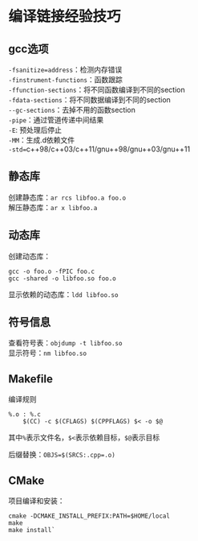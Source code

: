 # 编译链接经验技巧

## gcc选项
`-fsanitize=address`：检测内存错误  
`-finstrument-functions`：函数跟踪  
`-ffunction-sections`：将不同函数编译到不同的section  
`-fdata-sections`：将不同数据编译到不同的section  
`--gc-sections`：去掉不用的函数section  
`-pipe`：通过管道传递中间结果   
`-E`: 预处理后停止  
`-MM`：生成.d依赖文件  
`-std=`c++98/c++03/c++11/gnu++98/gnu++03/gnu++11  


## 静态库
创建静态库：`ar rcs libfoo.a foo.o`  
解压静态库：`ar x libfoo.a`  

## 动态库
创建动态库：
```
gcc -o foo.o -fPIC foo.c
gcc -shared -o libfoo.so foo.o
```
显示依赖的动态库：`ldd libfoo.so`

## 符号信息
查看符号表：`objdump -t libfoo.so`  
显示符号：`nm libfoo.so`

## Makefile
编译规则
```
%.o : %.c
    $(CC) -c $(CFLAGS) $(CPPFLAGS) $< -o $@
```
其中`%`表示文件名，`$<`表示依赖目标，`$@`表示目标

后缀替换：`OBJS=$(SRCS:.cpp=.o)`

## CMake
项目编译和安装：
```
cmake -DCMAKE_INSTALL_PREFIX:PATH=$HOME/local 
make
make install`  
```